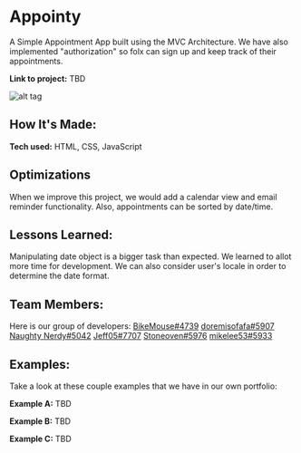# Appointy

A Simple Appointment App built using the MVC Architecture. We have also implemented "authorization" so folx can sign up and keep track of their appointments.

**Link to project:** TBD

![alt tag](https://i.ibb.co/092bbtB/appointy-home.png)

## How It's Made:

**Tech used:** HTML, CSS, JavaScript


## Optimizations

When we improve this project, we would add a calendar view and email reminder functionality. Also, appointments can be sorted by date/time.

## Lessons Learned:

Manipulating date object is a bigger task than expected. We learned to allot more time for development. We can also consider user's locale in order to determine the date format.

## Team Members:
Here is our group of developers:
[BikeMouse#4739](https://github.com/BikeMouse)
[doremisofafa#5907](https://github.com/annakimdev)
[Naughty Nerdy#5042](https://github.com/charlestravismoore)
[Jeff05#7707](https://github.com/jefrey05)
[Stoneoven#5976](https://github.com/donovanlnguyen)
[mikelee53#5933](https://github.com/michaeldevlee)

## Examples:
Take a look at these couple examples that we have in our own portfolio:

**Example A:** TBD

**Example B:** TBD

**Example C:** TBD


